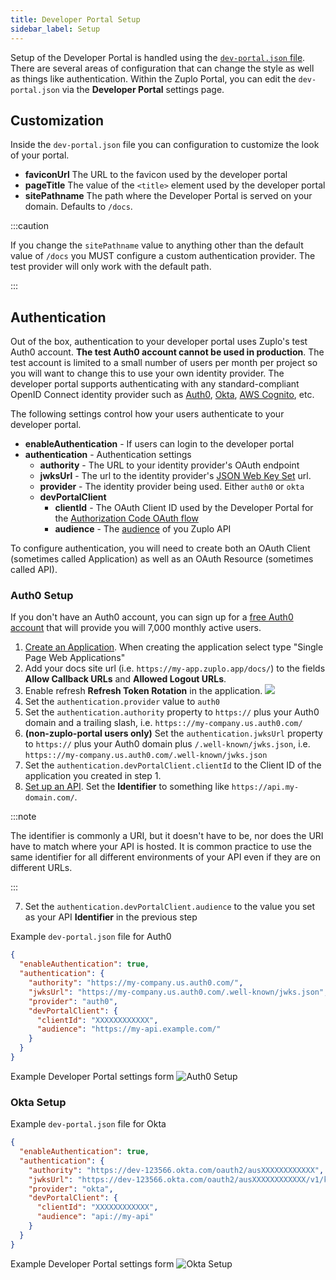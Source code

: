 ```yaml
---
title: Developer Portal Setup
sidebar_label: Setup
---
```


Setup of the Developer Portal is handled using the [`dev-portal.json` file](../articles/dev-portal-json.md). There are several areas of configuration that can change the style as well as things like authentication. Within the Zuplo Portal, you can edit the `dev-portal.json` via the <DeveloperPortalIcon /> **Developer Portal** settings page.

## Customization

Inside the `dev-portal.json` file you can configuration to customize the look of your portal.

- **faviconUrl** The URL to the favicon used by the developer portal
- **pageTitle** The value of the `<title>` element used by the developer portal
- **sitePathname** The path where the Developer Portal is served on your domain. Defaults to `/docs`.

:::caution

If you change the `sitePathname` value to anything other than the default value of `/docs` you MUST configure a custom authentication provider. The test provider will only work with the default path.

:::

## Authentication

Out of the box, authentication to your developer portal uses Zuplo's test Auth0 account. **The test Auth0 account cannot be used in production**. The test account is limited to a small number of users per month per project so you will want to change this to use your own identity provider. The developer portal supports authenticating with any standard-compliant OpenID Connect identity provider such as [Auth0](https://auth0.com), [Okta](https://okta.com), [AWS Cognito](https://aws.amazon.com/cognito/), etc.

The following settings control how your users authenticate to your developer portal.

- **enableAuthentication** - If users can login to the developer portal
- **authentication** - Authentication settings
  - **authority** - The URL to your identity provider's OAuth endpoint
  - **jwksUrl** - The url to the identity provider's [JSON Web Key Set](https://auth0.com/docs/secure/tokens/json-web-tokens/json-web-key-sets) url.
  - **provider** - The identity provider being used. Either `auth0` or `okta`
  - **devPortalClient**
    - **clientId** - The OAuth Client ID used by the Developer Portal for the [Authorization Code OAuth flow](https://auth0.com/docs/get-started/authentication-and-authorization-flow/authorization-code-flow-with-proof-key-for-code-exchange-pkce)
    - **audience** - The [audience](https://auth0.com/docs/glossary#A:~:text=multi%2Dfactor%20authentication.-,Audience,-The%20unique%20identifier) of you Zuplo API

To configure authentication, you will need to create both an OAuth Client (sometimes called Application) as well as an OAuth Resource (sometimes called API).

### Auth0 Setup

If you don't have an Auth0 account, you can sign up for a [free Auth0 account](https://auth0.com/signup) that will provide you will 7,000 monthly active users.

1. [Create an Application](https://auth0.com/docs/get-started/auth0-overview/create-applications). When creating the application select type "Single Page Web Applications"
2. Add your docs site url (i.e. `https://my-app.zuplo.app/docs/`) to the fields **Allow Callback URLs** and **Allowed Logout URLs**.
3. Enable refresh **Refresh Token Rotation** in the application.
   ![](https://cdn.zuplo.com/assets/359f4a6c-4dd9-48c9-b8a3-27e70aa459c0.png)
4. Set the `authentication.provider` value to `auth0`
5. Set the `authentication.authority` property to `https://` plus your Auth0 domain and a trailing slash, i.e. `https:://my-company.us.auth0.com/`
6. **(non-zuplo-portal users only)** Set the `authentication.jwksUrl` property to `https://` plus your Auth0 domain plus `/.well-known/jwks.json`, i.e. `https:://my-company.us.auth0.com/.well-known/jwks.json`
7. Set the `authentication.devPortalClient.clientId` to the Client ID of the application you created in step 1.
8. [Set up an API](https://auth0.com/docs/get-started/auth0-overview/set-up-apis). Set the **Identifier** to something like `https://api.my-domain.com/`.

:::note

The identifier is commonly a URI, but it doesn't have to be, nor does the URI have to match where your API is hosted. It is common practice to use the same identifier for all different environments of your API even if they are on different URLs.

:::

7. Set the `authentication.devPortalClient.audience` to the value you set as your API **Identifier** in the previous step

Example `dev-portal.json` file for Auth0

```json
{
  "enableAuthentication": true,
  "authentication": {
    "authority": "https://my-company.us.auth0.com/",
    "jwksUrl": "https://my-company.us.auth0.com/.well-known/jwks.json",
    "provider": "auth0",
    "devPortalClient": {
      "clientId": "XXXXXXXXXXXX",
      "audience": "https://my-api.example.com/"
    }
  }
}
```

Example Developer Portal settings form
![Auth0 Setup](../../static/media/developer-portal/setup/dev-portal-auth0.png)

### Okta Setup

Example `dev-portal.json` file for Okta

```json
{
  "enableAuthentication": true,
  "authentication": {
    "authority": "https://dev-123566.okta.com/oauth2/ausXXXXXXXXXXXX",
    "jwksUrl": "https://dev-123566.okta.com/oauth2/ausXXXXXXXXXXXX/v1/keys",
    "provider": "okta",
    "devPortalClient": {
      "clientId": "XXXXXXXXXXXX",
      "audience": "api://my-api"
    }
  }
}
```

Example Developer Portal settings form
![Okta Setup](../../static/media/developer-portal/setup/dev-portal-okta.png)
